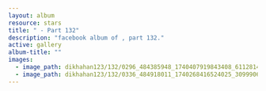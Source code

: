 ```yaml
---
layout: album
resource: stars
title: " - Part 132"
description: "facebook album of , part 132."
active: gallery
album-title: ""
images:
  - image_path: dikhahan123/132/0296_484385948_1740407919843408_6112814052823539011_n.jpg
  - image_path: dikhahan123/132/0336_484918011_1740268416524025_3099906706622419878_n.jpg
---
```

